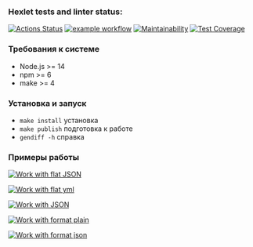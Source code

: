 ### Hexlet tests and linter status:

[![Actions Status](https://github.com/Igor3411/frontend-project-lvl2/workflows/hexlet-check/badge.svg)](https://github.com/Igor3411/frontend-project-lvl2/actions)
[![example workflow](https://github.com/Igor3411/frontend-project-lvl2/actions/workflows/code-check.yml/badge.svg)](https://github.com/Igor3411/frontend-project-lvl2/actions)
[![Maintainability](https://api.codeclimate.com/v1/badges/5766f90352ec87e55746/maintainability)](https://codeclimate.com/github/Igor3411/frontend-project-lvl2/maintainability)
[![Test Coverage](https://api.codeclimate.com/v1/badges/5766f90352ec87e55746/test_coverage)](https://codeclimate.com/github/Igor3411/frontend-project-lvl2/test_coverage)

### Требования к системе

* Node.js >= 14
* npm >= 6
* make >= 4

### Установка и запуск

* `make install` установка
* `make publish` подготовка к работе
* `gendiff -h` справка

### Примеры работы

[![Work with flat JSON](https://asciinema.org/a/489644.svg)](https://asciinema.org/a/489644)

[![Work with flat yml](https://asciinema.org/a/490137.svg)](https://asciinema.org/a/490137)

[![Work with JSON](https://asciinema.org/a/490143.svg)](https://asciinema.org/a/490143)

[![Work with format plain](https://asciinema.org/a/492869.svg)](https://asciinema.org/a/492869)

[![Work with format json](https://asciinema.org/a/492871.svg)](https://asciinema.org/a/492871)

